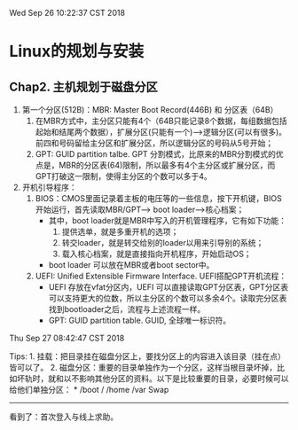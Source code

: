 Wed Sep 26 10:22:37 CST 2018

# Linux的规划与安装
## Chap2. 主机规划于磁盘分区
1. 第一个分区(512B)：MBR: Master Boot Record(446B) 和 分区表（64B）
	1. 在MBR方式中，主分区只能有4个（64B只能记录8个数据，每组数据包括起始和结尾两个数据），扩展分区(只能有一个)——>逻辑分区(可以有很多)。前四和号码留给主分区和扩展分区，所以逻辑分区的号码从5号开始；
	2. GPT: GUID partition talbe. GPT 分割模式，比原来的MBR分割模式的优点是，MBR的分区表(64)限制，所以最多有4个主分区或扩展分区，而GPT打破这一限制，使得主分区的个数可以多于4。
2. 开机引导程序：
	1. BIOS：CMOS里面记录着主板的电压等的一些信息，按下开机键，BIOS开始运行，首先读取MBR/GPT——> boot loader——>核心档案；
		* 其中，boot loader就是MBR中写入的开机管理程序，它有如下功能：		
			1. 提供选单，就是多重开机的选项；
			2. 转交loader，就是转交给别的loader以用来引导别的系统；
			3. 载入核心档案，就是直接指向开机程序，开始启动OS；
		* boot loader 可以放在MBR或者boot sector中。
	2. UEFI: Unified Extensible Firmware Interface. UEFI搭配GPT开机流程：
		* UEFI 存放在vfat分区内，UEFI 可以直接读取GPT分区表，GPT分区表可以支持更大的位数，所以主分区的个数可以多余4个。读取完分区表找到bootloader之后，流程与上述流程一样。
		* GPT: GUID partition table. GUID, 全球唯一标识符。

Thu Sep 27 08:42:47 CST 2018

Tips:
	1. 挂载：把目录挂在磁盘分区上，要找分区上的内容进入该目录（挂在点）皆可以了。
	2. 磁盘分区：重要的目录单独作为一个分区，这样当根目录坏掉，比如坏轨时，就和以不影响其他分区的资料。以下是比较重要的目录，必要时候可以给他们单独分区：
		* /boot / /home /var Swap



---
看到了：首次登入与线上求助。
